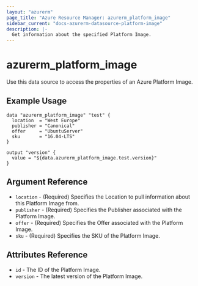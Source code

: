 ```yaml
---
layout: "azurerm"
page_title: "Azure Resource Manager: azurerm_platform_image"
sidebar_current: "docs-azurerm-datasource-platform-image"
description: |-
  Get information about the specified Platform Image.
---
```


# azurerm_platform_image

Use this data source to access the properties of an Azure Platform Image.

## Example Usage

```hcl
data "azurerm_platform_image" "test" {
  location  = "West Europe"
  publisher = "Canonical"
  offer     = "UbuntuServer"
  sku       = "16.04-LTS"
}

output "version" {
  value = "${data.azurerm_platform_image.test.version}"
}
```

## Argument Reference

* `location` - (Required) Specifies the Location to pull information about this Platform Image from.
* `publisher` - (Required) Specifies the Publisher associated with the Platform Image.
* `offer` - (Required) Specifies the Offer associated with the Platform Image.
* `sku` - (Required) Specifies the SKU of the Platform Image.


## Attributes Reference

* `id` - The ID of the Platform Image.
* `version` - The latest version of the Platform Image.